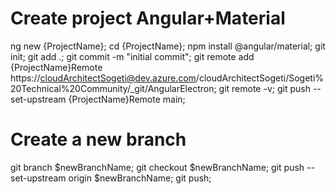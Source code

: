 # Create project Angular+Material

ng new {ProjectName}; 
cd {ProjectName}; 
npm install @angular/material; 
git init; 
git add .; 
git commit -m "initial commit"; 
git remote add {ProjectName}Remote https://cloudArchitectSogeti@dev.azure.com/cloudArchitectSogeti/Sogeti%20Technical%20Community/_git/AngularElectron; 
git remote -v;
git push --set-upstream {ProjectName}Remote main;

# Create a new branch

git branch $newBranchName;
git checkout $newBranchName;
git push --set-upstream origin $newBranchName;
git push;

